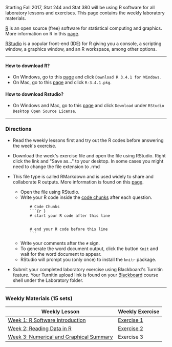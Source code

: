 Starting Fall 2017, Stat 244 and Stat 380 will be using R software for all laboratory lessons and exercises. This page contains the weekly laboratory materials. 

[R](<https://cran.r-project.org/>) is an open source (free) software for statistical computing and graphics. More information on R in this [page](<http://www.siue.edu/~jpailde/Intro_to_R.html>).

[RStudio](<https://www.rstudio.com/>) is a popular front-end (IDE) for R giving you a console, a scripting window, a graphics window, and an R workspace, among other options.


***
#### How to download R?

* On Windows, go to this [page](<https://cran.r-project.org/bin/windows/base/>) and click `Download R 3.4.1 for Windows`.
* On Mac, go to this [page](<https://cran.r-project.org/bin/macosx/>) and click `R-3.4.1.pkg`.

#### How to download Rstudio?

* On Windows and Mac, go to this [page](<https://www.rstudio.com/products/rstudio/download/>) and click `Download` under `RStudio Desktop Open Source License`.

***
### Directions

* Read the weekly lessons first and try out the R codes before answering the week's exercise.

* Download the week's exercise file and open the file using RStudio. Right click the link and "Save as..." to your desktop. In some cases you might need to change the file extension to .rmd

* This file type is called RMarkdown and is used widely to share and collaborate R outputs. More information is found on this [page](<http://rmarkdown.rstudio.com/articles_docx.html>).

    - Open the file using RStudio.
    - Write your R code inside the [code chunks](<http://rmarkdown.rstudio.com/authoring_rcodechunks.html>) after each question.
        ```{r, results='asis', echo=FALSE}
            # Code Chunks
            ```{r }
            # start your R code after this line
            
            
            # end your R code before this line
            ```
        ```
    - Write your comments after the `#` sign.
    - To generate the word document output, click the button `Knit` and wait for the word document to appear.
    - RStudio will prompt you (only once) to install the `knitr` package.

* Submit your completed laboratory exercise using Blackboard's Turnitin feature. Your Turnitin upload link is found on your [Blackboard](<https://bb.siue.edu/webapps/portal/execute/tabs/tabAction?tab_tab_group_id=_35_1>) course shell under the Laboratory folder.

***

### Weekly Materials (15 sets)

Weekly Lesson  |  Weekly Exercise
---------------|-----------
[Week 1: R Software Introduction](<https://github.com/jpailden/rstatlab/blob/master/week1.md>) | [Exercise 1](<https://raw.githubusercontent.com/jpailden/rstatlab/master/Week1-Exercise.Rmd>)
[Week 2: Reading Data in R](<https://github.com/jpailden/rstatlab/blob/master/week2.md>) | [Exercise 2](<https://raw.githubusercontent.com/jpailden/rstatlab/master/week2-Exercise.Rmd>)
[Week 3: Numerical and Graphical Summary](<https://github.com/jpailden/rstatlab/blob/master/week3.md>) | Exercise 3
